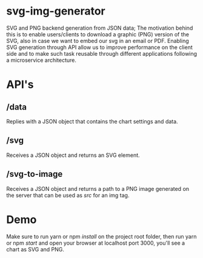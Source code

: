 # svg-img-generator
SVG and PNG backend generation from JSON data; The motivation behind this is to enable users/clients to download a graphic (PNG) version of the SVG, also in case we want to embed our svg in an email or PDF. Enabling SVG generation through API allow us to improve performance on the client side and to make such task reusable through different applications following a microservice architecture.

# API's
## /data
Replies with a JSON object that contains the chart settings and data.

## /svg
Receives a JSON object and returns an SVG element. 

## /svg-to-image
Receives a JSON object and returns a path to a PNG image generated on the server that can be used as _src_ for an img tag. 

# Demo
Make sure to run yarn or npm _install_ on the project root folder, then run yarn or npm _start_ and open your browser at localhost port 3000, you'll see a chart as SVG and PNG.
